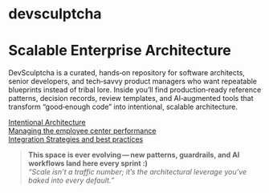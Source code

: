 # devsculptcha
# Scalable Enterprise Architecture

DevSculptcha is a curated, hands‑on repository for software architects, senior developers, and tech‑savvy product managers who want repeatable blueprints instead of tribal lore.
Inside you’ll find production‑ready reference patterns, decision records, review templates, and AI‑augmented tools that transform “good‑enough code” into intentional, scalable architecture.

[Intentional Architecture](docs/arbintentionalarch.md)
<br>[Managing the employee center performance](https://youtu.be/vcNUxkO0N6o?si=DV-dbrEtNpNukVvN)
<br>[Integration Strategies and best practices](https://youtu.be/O297msnxB8Q?si=J-goqC3UeNRrLumY)

> **This space is ever evolving — new patterns, guardrails, and AI workflows land here every sprint :)**  
> *“Scale isn’t a traffic number; it’s the architectural leverage you’ve baked into every default.”*



